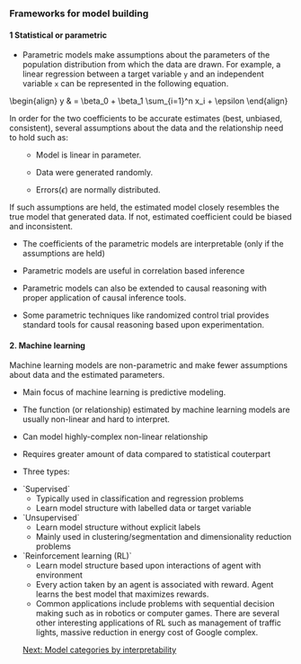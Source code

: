 ### Frameworks for model building 

#### 1 Statistical or parametric


- Parametric models make assumptions about the parameters of the population distribution from which the data are drawn. For example, a linear regression between a target variable `y` and an independent variable `x` can be represented in the following equation.

\begin{align}
y & = \beta_0  + \beta_1 \sum_{i=1}^n x_i +  \epsilon
\end{align}

In order for the two coefficients to be accurate estimates (best, unbiased, consistent), several assumptions about the data and the relationship need to hold such as:

<ul>
    
- Model is linear in parameter.
    
- Data were generated randomly.

- Errors($\epsilon$) are normally distributed.
</ul>

If such assumptions are held, the estimated model closely resembles the true model that generated data. If not, estimated coefficient could be biased and inconsistent.

- The coefficients of the parametric models are interpretable (only if the assumptions are held)

- Parametric models are useful in correlation based inference

- Parametric models can also be extended to causal reasoning with proper application of causal inference tools.

- Some parametric techniques like randomized control trial provides standard tools for causal reasoning based upon experimentation.


#### 2. Machine learning 

Machine learning models are non-parametric and make fewer assumptions about data and the estimated parameters.

- Main focus of machine learning is predictive modeling.

- The function (or relationship) estimated by machine learning models are usually non-linear and hard to interpret.

- Can model highly-complex non-linear relationship 

- Requires greater amount of data compared to statistical couterpart

- Three types:
<ul><li>
    `Supervised` 
  <ul><li>
    Typically used in classification and regression problems 
    <li> Learn model structure with labelled data or target variable 
</ul>
<li>
    `Unsupervised` 
    <ul><li>
    Learn model structure without explicit labels
    <li>Mainly used in clustering/segmentation and dimensionality reduction problems
    
 </ul>
 <li> `Reinforcement learning (RL)`
    <ul> <li>Learn model structure based upon interactions of agent with environment
     <li>Every action taken by an agent is associated with reward. Agent learns the best model that maximizes rewards.
     <li>Common applications include problems with sequential decision making such as in robotics or computer games. There are several other interesting applications of RL such as management of traffic lights, massive reduction in energy cost of Google complex.
     </ul>
     
     
 [Next: Model categories by interpretability](weekly_materials/week4/docs/types-by-interpretability)
